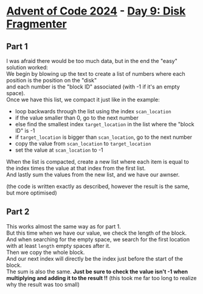 # [Advent of Code 2024](../README.md) - [Day 9: Disk Fragmenter](https://adventofcode.com/2024/day/9)

## Part 1
I was afraid there would be too much data, but in the end the "easy" solution worked:  
We begin by blowing up the text to create a list of numbers where each position is the position on the "disk"  
and each number is the "block ID" associated (with -1 if it's an empty space).  
Once we have this list, we compact it just like in the example:  
- loop backwards through the list using the index `scan_location`
- if the value smaller than 0, go to the next number
- else find the smallest index `target_location` in the list where the "block ID" is -1
- if `target_location` is bigger than `scan_location`, go to the next number
- copy the value from `scan_location` to `target_location`
- set the value at `scan_location` to -1

When the list is compacted, create a new list where each item is equal to the index times the value at that index
from the first list.  
And lastly sum the values from the new list, and we have our awnser.  

(the code is written exactly as described, however the result is the same, but more optimised)

## Part 2
This works almost the same way as for part 1.  
But this time when we have our value, we check the length of the block.  
And when searching for the empty space, we search for the first location with at least `length` empty spaces after it.  
Then we copy the whole block.  
And our next index will directly be the index just before the start of the block.  
The sum is also the same.
**Just be sure to check the value isn't -1 when multiplying and adding it to the result !!**
(this took me far too long to realize why the result was too small)